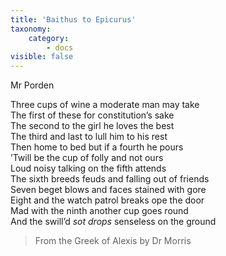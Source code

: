 ```yaml
---
title: 'Baithus to Epicurus'
taxonomy:
    category:
        - docs
visible: false
---
```


<div class="author">Mr Porden</div>

Three cups of wine a moderate man may take  
The first of these for constitution’s sake  
The second to the girl he loves the best  
The third and last to lull him to his rest  
Then home to bed but if a fourth he pours  
’Twill be the cup of folly and not ours  
Loud noisy talking on the fifth attends  
The sixth breeds feuds and falling out of friends  
Seven beget blows and faces stained with gore  
Eight and the watch patrol breaks ope the door  
Mad with the ninth another cup goes round  
And the swill’d *sot drops* senseless on the ground

> From the Greek of Alexis by Dr Morris